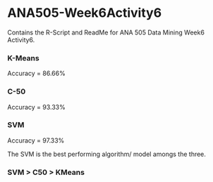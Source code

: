 # ANA505-Week6Activity6
Contains the R-Script and ReadMe for ANA 505 Data Mining Week6 Activity6.

### K-Means
Accuracy = 86.66%

### C-50
Accuracy = 93.33%

### SVM
Accuracy = 97.33%

The SVM is the best performing algorithm/ model amongs the three.

### SVM > C50 > KMeans
